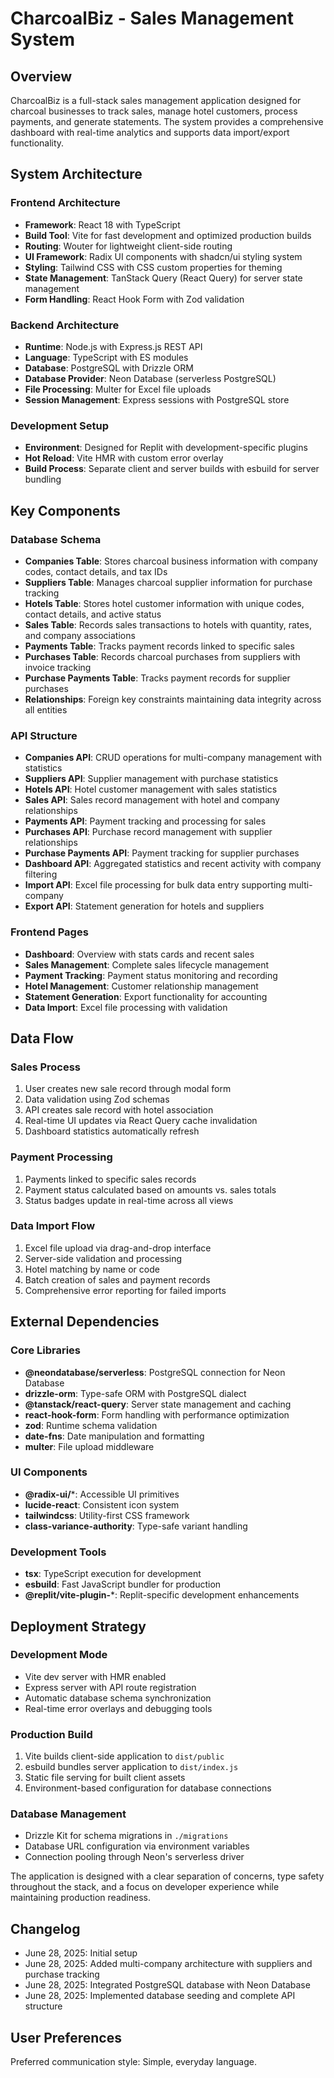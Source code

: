 # CharcoalBiz - Sales Management System

## Overview

CharcoalBiz is a full-stack sales management application designed for charcoal businesses to track sales, manage hotel customers, process payments, and generate statements. The system provides a comprehensive dashboard with real-time analytics and supports data import/export functionality.

## System Architecture

### Frontend Architecture
- **Framework**: React 18 with TypeScript
- **Build Tool**: Vite for fast development and optimized production builds
- **Routing**: Wouter for lightweight client-side routing
- **UI Framework**: Radix UI components with shadcn/ui styling system
- **Styling**: Tailwind CSS with CSS custom properties for theming
- **State Management**: TanStack Query (React Query) for server state management
- **Form Handling**: React Hook Form with Zod validation

### Backend Architecture
- **Runtime**: Node.js with Express.js REST API
- **Language**: TypeScript with ES modules
- **Database**: PostgreSQL with Drizzle ORM
- **Database Provider**: Neon Database (serverless PostgreSQL)
- **File Processing**: Multer for Excel file uploads
- **Session Management**: Express sessions with PostgreSQL store

### Development Setup
- **Environment**: Designed for Replit with development-specific plugins
- **Hot Reload**: Vite HMR with custom error overlay
- **Build Process**: Separate client and server builds with esbuild for server bundling

## Key Components

### Database Schema
- **Companies Table**: Stores charcoal business information with company codes, contact details, and tax IDs
- **Suppliers Table**: Manages charcoal supplier information for purchase tracking
- **Hotels Table**: Stores hotel customer information with unique codes, contact details, and active status
- **Sales Table**: Records sales transactions to hotels with quantity, rates, and company associations
- **Payments Table**: Tracks payment records linked to specific sales
- **Purchases Table**: Records charcoal purchases from suppliers with invoice tracking
- **Purchase Payments Table**: Tracks payment records for supplier purchases
- **Relationships**: Foreign key constraints maintaining data integrity across all entities

### API Structure
- **Companies API**: CRUD operations for multi-company management with statistics
- **Suppliers API**: Supplier management with purchase statistics
- **Hotels API**: Hotel customer management with sales statistics
- **Sales API**: Sales record management with hotel and company relationships
- **Payments API**: Payment tracking and processing for sales
- **Purchases API**: Purchase record management with supplier relationships
- **Purchase Payments API**: Payment tracking for supplier purchases
- **Dashboard API**: Aggregated statistics and recent activity with company filtering
- **Import API**: Excel file processing for bulk data entry supporting multi-company
- **Export API**: Statement generation for hotels and suppliers

### Frontend Pages
- **Dashboard**: Overview with stats cards and recent sales
- **Sales Management**: Complete sales lifecycle management
- **Payment Tracking**: Payment status monitoring and recording
- **Hotel Management**: Customer relationship management
- **Statement Generation**: Export functionality for accounting
- **Data Import**: Excel file processing with validation

## Data Flow

### Sales Process
1. User creates new sale record through modal form
2. Data validation using Zod schemas
3. API creates sale record with hotel association
4. Real-time UI updates via React Query cache invalidation
5. Dashboard statistics automatically refresh

### Payment Processing
1. Payments linked to specific sales records
2. Payment status calculated based on amounts vs. sales totals
4. Status badges update in real-time across all views

### Data Import Flow
1. Excel file upload via drag-and-drop interface
2. Server-side validation and processing
3. Hotel matching by name or code
4. Batch creation of sales and payment records
5. Comprehensive error reporting for failed imports

## External Dependencies

### Core Libraries
- **@neondatabase/serverless**: PostgreSQL connection for Neon Database
- **drizzle-orm**: Type-safe ORM with PostgreSQL dialect
- **@tanstack/react-query**: Server state management and caching
- **react-hook-form**: Form handling with performance optimization
- **zod**: Runtime schema validation
- **date-fns**: Date manipulation and formatting
- **multer**: File upload middleware

### UI Components
- **@radix-ui/***: Accessible UI primitives
- **lucide-react**: Consistent icon system
- **tailwindcss**: Utility-first CSS framework
- **class-variance-authority**: Type-safe variant handling

### Development Tools
- **tsx**: TypeScript execution for development
- **esbuild**: Fast JavaScript bundler for production
- **@replit/vite-plugin-***: Replit-specific development enhancements

## Deployment Strategy

### Development Mode
- Vite dev server with HMR enabled
- Express server with API route registration
- Automatic database schema synchronization
- Real-time error overlays and debugging tools

### Production Build
1. Vite builds client-side application to `dist/public`
2. esbuild bundles server application to `dist/index.js`
3. Static file serving for built client assets
4. Environment-based configuration for database connections

### Database Management
- Drizzle Kit for schema migrations in `./migrations`
- Database URL configuration via environment variables
- Connection pooling through Neon's serverless driver

The application is designed with a clear separation of concerns, type safety throughout the stack, and a focus on developer experience while maintaining production readiness.

## Changelog
- June 28, 2025: Initial setup
- June 28, 2025: Added multi-company architecture with suppliers and purchase tracking
- June 28, 2025: Integrated PostgreSQL database with Neon Database
- June 28, 2025: Implemented database seeding and complete API structure

## User Preferences

Preferred communication style: Simple, everyday language.